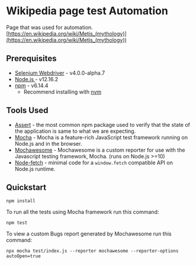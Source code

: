 # Wikipedia page test Automation

Page that was used for automation.
[https://en.wikipedia.org/wiki/Metis_(mythology)](https://en.wikipedia.org/wiki/Metis_(mythology))

## Prerequisites
- [Selenium Webdriver](https://www.npmjs.com/package/selenium-webdriver) - v4.0.0-alpha.7
-  [Node.js ](https://nodejs.org/en/) - v12.16.2
- [npm](https://www.npmjs.com/) - v6.14.4
	- Recommend installing with [nvm](https://github.com/nvm-sh/nvm)


## Tools Used
- [Assert](https://www.npmjs.com/package/assert) - the most common npm package used to verify that the state of the application is same to what we are expecting.
- [Mocha](https://mochajs.org/) - Mocha is a feature-rich JavaScript test framework running on Node.js and in the browser.
- [Mochawesome](https://www.npmjs.com/package/mochawesome) - Mochawesome is a custom reporter for use with the Javascript testing framework, Mocha. (runs on Node.js >=10)
- [Node-fetch](https://www.npmjs.com/package/node-fetch) - minimal code for a `window.fetch` compatible API on Node.js runtime.

## Quickstart

	npm install
To run all the tests using Mocha framework run this command:

	npm test
To view a custom Bugs report generated by Mochawesome run this command:

	npx mocha test/index.js --reporter mochawesome --reporter-options autoOpen=true